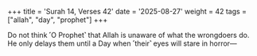 +++
title = 'Surah 14, Verses 42'
date = '2025-08-27'
weight = 42
tags = ["allah", "day", "prophet"]
+++

Do not think ˹O Prophet˺ that Allah is unaware of what the wrongdoers do. He only delays them until a Day when ˹their˺ eyes will stare in horror—